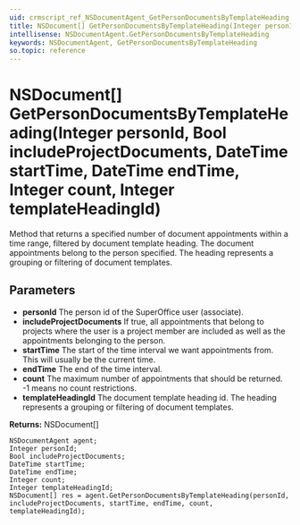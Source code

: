 ```yaml
---
uid: crmscript_ref_NSDocumentAgent_GetPersonDocumentsByTemplateHeading
title: NSDocument[] GetPersonDocumentsByTemplateHeading(Integer personId, Bool includeProjectDocuments, DateTime startTime, DateTime endTime, Integer count, Integer templateHeadingId)
intellisense: NSDocumentAgent.GetPersonDocumentsByTemplateHeading
keywords: NSDocumentAgent, GetPersonDocumentsByTemplateHeading
so.topic: reference
---
```


# NSDocument[] GetPersonDocumentsByTemplateHeading(Integer personId, Bool includeProjectDocuments, DateTime startTime, DateTime endTime, Integer count, Integer templateHeadingId)

Method that returns a specified number of document appointments within a time range, filtered by document template heading. The document appointments belong to the person specified. The heading represents a grouping or filtering of document templates.

## Parameters

* **personId** The person id of the SuperOffice user (associate).
* **includeProjectDocuments** If true, all appointments that belong to projects where the user is a project member are included as well as the appointments belonging to the person.
* **startTime** The start of the time interval we want appointments from. This will usually be the current time.
* **endTime** The end of the time interval.
* **count** The maximum number of appointments that should be returned. -1 means no count restrictions.
* **templateHeadingId** The document template heading id. The heading represents a grouping or filtering of document templates.

**Returns:** NSDocument[]

```crmscript
NSDocumentAgent agent;
Integer personId;
Bool includeProjectDocuments;
DateTime startTime;
DateTime endTime;
Integer count;
Integer templateHeadingId;
NSDocument[] res = agent.GetPersonDocumentsByTemplateHeading(personId, includeProjectDocuments, startTime, endTime, count, templateHeadingId);
```

